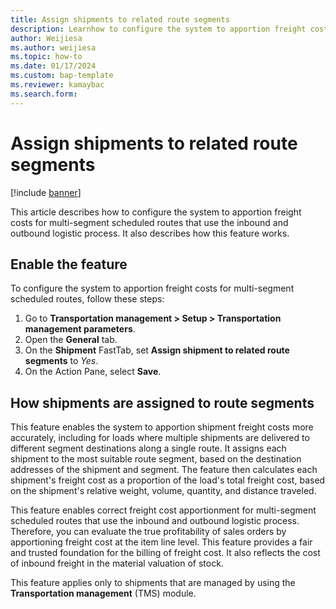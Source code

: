 ```yaml
---
title: Assign shipments to related route segments
description: Learnhow to configure the system to apportion freight costs for multi-segment scheduled routes that use the inbound and outbound logistic process.
author: Weijiesa
ms.author: weijiesa
ms.topic: how-to
ms.date: 01/17/2024
ms.custom: bap-template
ms.reviewer: kamaybac
ms.search.form:
---
```


# Assign shipments to related route segments

[!include [banner](../includes/banner.md)]

This article describes how to configure the system to apportion freight costs for multi-segment scheduled routes that use the inbound and outbound logistic process. It also describes how this feature works.

## Enable the feature

To configure the system to apportion freight costs for multi-segment scheduled routes, follow these steps:

1. Go to **Transportation management \> Setup \> Transportation management parameters**.
1. Open the **General** tab.
1. On the **Shipment** FastTab, set **Assign shipment to related route segments** to *Yes*.
1. On the Action Pane, select **Save**.

## How shipments are assigned to route segments

This feature enables the system to apportion shipment freight costs more accurately, including for loads where multiple shipments are delivered to different segment destinations along a single route. It assigns each shipment to the most suitable route segment, based on the destination addresses of the shipment and segment. The feature then calculates each shipment's freight cost as a proportion of the load's total freight cost, based on the shipment's relative weight, volume, quantity, and distance traveled.

This feature enables correct freight cost apportionment for multi-segment scheduled routes that use the inbound and outbound logistic process. Therefore, you can evaluate the true profitability of sales orders by apportioning freight cost at the item line level. This feature provides a fair and trusted foundation for the billing of freight cost. It also reflects the cost of inbound freight in the material valuation of stock.

This feature applies only to shipments that are managed by using the **Transportation management** (TMS) module.
